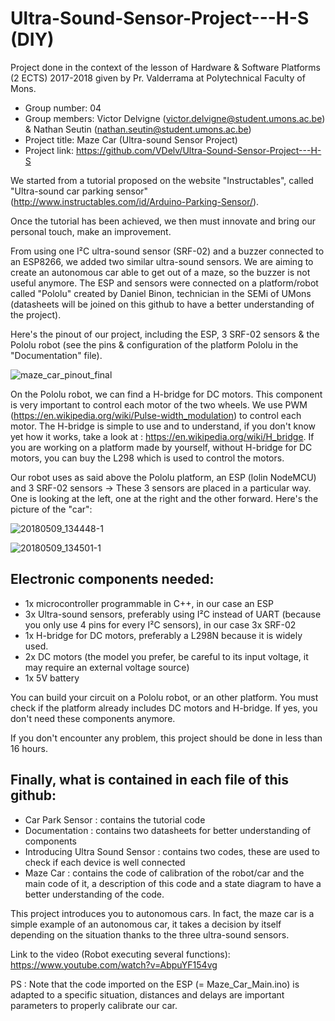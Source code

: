 # Ultra-Sound-Sensor-Project---H-S (DIY)
Project done in the context of the lesson of Hardware &amp; Software Platforms (2 ECTS) 2017-2018 given by Pr. Valderrama at Polytechnical Faculty of Mons.

- Group number: 04
- Group members: Victor Delvigne (victor.delvigne@student.umons.ac.be) & Nathan Seutin (nathan.seutin@student.umons.ac.be)
- Project title: Maze Car (Ultra-sound Sensor Project)
- Project link: https://github.com/VDelv/Ultra-Sound-Sensor-Project---H-S

We started from a tutorial proposed on the website "Instructables", called "Ultra-sound car parking sensor" (http://www.instructables.com/id/Arduino-Parking-Sensor/).

Once the tutorial has been achieved, we then must innovate and bring our personal touch, make an improvement. 

From using one I²C ultra-sound sensor (SRF-02) and a buzzer connected to an ESP8266, we added two similar ultra-sound sensors. We are aiming to create an autonomous car able to get out of a maze, so the buzzer is not useful anymore. The ESP and sensors were connected on a platform/robot called "Pololu" created by Daniel Binon, technician in the SEMi of UMons (datasheets will be joined on this github to have a better understanding of the project).

Here's the pinout of our project, including the ESP, 3 SRF-02 sensors & the Pololu robot (see the pins & configuration of the platform Pololu in the "Documentation" file).

![maze_car_pinout_final](https://user-images.githubusercontent.com/39089674/39775119-3added92-52fd-11e8-963f-2799ac275f6b.png)

On the Pololu robot, we can find a H-bridge for DC motors. This component is very important to control each motor of the two wheels. We use PWM (https://en.wikipedia.org/wiki/Pulse-width_modulation) to control each motor. The H-bridge is simple to use and to understand, if you don't know yet how it works, take a look at : https://en.wikipedia.org/wiki/H_bridge. If you are working on a platform made by yourself, without H-bridge for DC motors, you can buy the L298 which is used to control the motors.

Our robot uses as said above the Pololu platform, an ESP (lolin NodeMCU) and 3 SRF-02 sensors -> These 3 sensors are placed in a particular way. One is looking at the left, one at the right and the other forward. Here's the picture of the "car":

![20180509_134448-1](https://user-images.githubusercontent.com/39089674/39933677-eb6584de-5543-11e8-8d4d-dccca4452b3e.jpg)

![20180509_134501-1](https://user-images.githubusercontent.com/39089674/39933708-f836da3c-5543-11e8-9ee5-11d36f9bd57b.jpg)

## Electronic components needed: 
- 1x microcontroller programmable in C++, in our case an ESP
- 3x Ultra-sound sensors, preferably using I²C instead of UART (because you only use 4 pins for every I²C sensors), in our case 3x SRF-02
- 1x H-bridge for DC motors, preferably a L298N because it is widely used.
- 2x DC motors (the model you prefer, be careful to its input voltage, it may require an external voltage source)
- 1x 5V battery

You can build your circuit on a Pololu robot, or an other platform. You must check if the platform already includes DC motors and H-bridge. If yes, you don't need these components anymore.

If you don't encounter any problem, this project should be done in less than 16 hours.

## Finally, what is contained in each file of this github:
- Car Park Sensor : contains the tutorial code
- Documentation : contains two datasheets for better understanding of components
- Introducing Ultra Sound Sensor : contains two codes, these are used to check if each device is well connected
- Maze Car : contains the code of calibration of the robot/car and the main code of it, a description of this code and a state diagram to have a better understanding of the code.

This project introduces you to autonomous cars. In fact, the maze car is a simple example of an autonomous car, it takes a decision by itself depending on the situation thanks to the three ultra-sound sensors.

Link to the video (Robot executing several functions): https://www.youtube.com/watch?v=AbpuYF154vg

PS : Note that the code imported on the ESP (= Maze_Car_Main.ino) is adapted to a specific situation, distances and delays are important parameters to properly calibrate our car.

